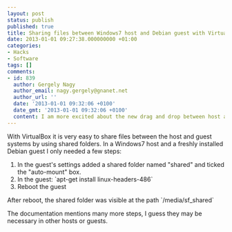 ```yaml
---
layout: post
status: publish
published: true
title: Sharing files between Windows7 host and Debian guest with VirtualBox
date: 2013-01-01 09:27:38.000000000 +01:00
categories:
- Hacks
- Software
tags: []
comments:
- id: 839
  author: Gergely Nagy
  author_email: nagy.gergely@gnanet.net
  author_url: ''
  date: '2013-01-01 09:32:06 +0100'
  date_gmt: '2013-01-01 09:32:06 +0100'
  content: I am more excited about the new drag and drop between host and guest
---
```

With VirtualBox it is very easy to share files between the host and guest systems by using shared folders. In a Windows7 host and a freshly installed Debian guest I only needed a few steps:
<ol>
	<li>In the guest's settings added a shared folder named "shared" and ticked the "auto-mount" box.</li>
	<li>In the guest: `apt-get install linux-headers-486`</li>
	<li>Reboot the guest</li>
</ol>
After reboot, the shared folder was visible at the path `/media/sf_shared`

The documentation mentions many more steps, I guess they may be necessary in other hosts or guests.
